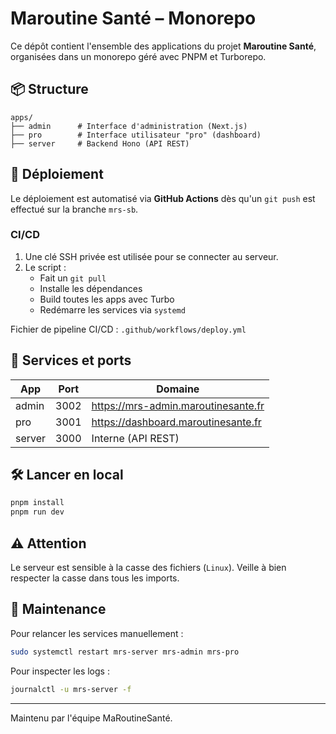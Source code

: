 # Maroutine Santé – Monorepo

Ce dépôt contient l'ensemble des applications du projet **Maroutine Santé**, organisées dans un monorepo géré avec PNPM et Turborepo.

## 📦 Structure

```
apps/
├── admin      # Interface d'administration (Next.js)
├── pro        # Interface utilisateur "pro" (dashboard)
├── server     # Backend Hono (API REST)
```

## 🚀 Déploiement

Le déploiement est automatisé via **GitHub Actions** dès qu'un `git push` est effectué sur la branche `mrs-sb`.

### CI/CD

1. Une clé SSH privée est utilisée pour se connecter au serveur.
2. Le script :
   - Fait un `git pull`
   - Installe les dépendances
   - Build toutes les apps avec Turbo
   - Redémarre les services via `systemd`

Fichier de pipeline CI/CD : `.github/workflows/deploy.yml`

## 🔧 Services et ports

| App        | Port | Domaine                         |
|------------|------|----------------------------------|
| admin      | 3002 | https://mrs-admin.maroutinesante.fr |
| pro        | 3001 | https://dashboard.maroutinesante.fr |
| server     | 3000 | Interne (API REST)              |

## 🛠 Lancer en local

```bash
pnpm install
pnpm run dev
```

## ⚠️ Attention

Le serveur est sensible à la casse des fichiers (`Linux`).
Veille à bien respecter la casse dans tous les imports.

## 🧼 Maintenance

Pour relancer les services manuellement :

```bash
sudo systemctl restart mrs-server mrs-admin mrs-pro
```

Pour inspecter les logs :

```bash
journalctl -u mrs-server -f
```

---

Maintenu par l'équipe MaRoutineSanté.
